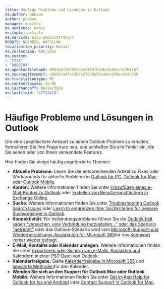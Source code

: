 ```yaml
---
title: Häufige Probleme und Lösungen in Outlook
ms.author: pebaum
author: pebaum
manager: mnirkhe
ms.audience: Admin
ms.topic: article
ms.service: o365-administration
ROBOTS: NOINDEX, NOFOLLOW
localization_priority: Normal
ms.collection: Adm_O365
ms.custom:
- "2728"
- "9000784"
ms.openlocfilehash: 9003b1fe8782fa3e11f9fb4d6c3c04cc1c7614b7
ms.sourcegitcommit: c6692ce0fa1358ec3529e59ca0ecdfdea4cdc759
ms.translationtype: MT
ms.contentlocale: de-DE
ms.lasthandoff: 09/14/2020
ms.locfileid: "47722418"
---
```

# <a name="outlook-common-issues-and-resolutions"></a>Häufige Probleme und Lösungen in Outlook

Um eine spezifischere Antwort zu einem Outlook-Problem zu erhalten, formulieren Sie Ihre Frage kurz neu, und schließen Sie alle Fehler ein, die Sie sehen oder von Ihnen verwendete Features.

Hier finden Sie einige häufig angeforderte Themen:

- **Aktuelle Probleme:**  Lesen Sie die entsprechenden Artikel zu Fixes oder Workarounds für aktuelle Probleme in  [Outlook für PC](https://support.office.com/article/ecf61305-f84f-4e13-bb73-95a214ac1230),  [Outlook für Mac](https://support.office.com/article/54afa5e3-db38-422a-9d94-3b55330ded8e)  oder  [Outlook Mobile](https://support.office.com/article/a264ef01-9c88-48fb-9285-7017e4f31f02).
- **Konten:**  Weitere Informationen finden Sie unter  [Hinzufügen eines e-Mail-Kontos zu Outlook](https://support.office.com/article/6e27792a-9267-4aa4-8bb6-c84ef146101b)  oder  [Erstellen von Benutzerpostfächern in Exchange Online](https://docs.microsoft.com/Exchange/recipients-in-exchange-online/create-user-mailboxes).
- **Suche:**  Weitere Informationen finden Sie unter  [Troubleshooting Outlook Search Issues](https://support.office.com/article/2556b11f-f4d8-46be-b0a7-de33a3f4f066)  oder  [Learn to eingrenzen Ihrer Suchkriterien für bessere Suchvorgänge in Outlook](https://support.office.com/article/D824D1E9-A255-4C8A-8553-276FB895A8DA).
- **Konnektivität:**  Für Verbindungsprobleme führen Sie die [Outlook hält sagen "versuchen, eine Verbindung herzustellen..." oder das Szenario "getrennt"](https://aka.ms/SaRA-OutlookDisconnect) oder das Outlook-Szenario wird vom [Microsoft-Support-und Wiederherstellungs-Assistenten für Microsoft 365](https://diagnostics.outlook.com/#/)für das [Kennwort immer wieder gefragt](https://aka.ms/SaRA-OutlookPwdPrompt) .
- **E-Mail, Kontakte oder Kalender umlegen:**  Weitere Informationen finden Sie unter  [exportieren oder Sichern von e-Mails, Kontakten und Kalendern in einer PST-Datei von Outlook](https://support.office.com/article/14252b52-3075-4e9b-be4e-ff9ef1068f91).
- **Kalenderfreigabe:**  Siehe  [Kalenderfreigabe in Microsoft 365](https://support.office.com/article/b576ecc3-0945-4d75-85f1-5efafb8a37b4)  und  [bewährte Methoden](https://support.office.com/article/D93F72D3-2361-4E0D-8D6A-5C4939C17F39)für den Kalender.
- **Wenden Sie sich an den Support für Outlook Mac oder Outlook Mobile:**  Weitere Informationen finden Sie unter  [Get in-App Help for Outlook for Ios and Android](https://support.office.com/article/218a22d1-9fa5-4889-b689-de1c63493243)  oder  [Contact Support in Outlook für Mac](https://support.office.com/article/d0410177-8e65-4487-93f7-206a3a3d71a8).
